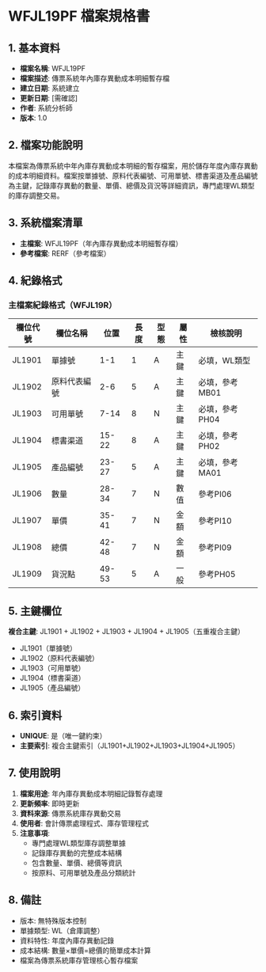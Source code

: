 # WFJL19PF 檔案規格書

## 1. 基本資料
- **檔案名稱**: WFJL19PF
- **檔案描述**: 傳票系統年內庫存異動成本明細暫存檔
- **建立日期**: 系統建立
- **更新日期**: [需確認]
- **作者**: 系統分析師
- **版本**: 1.0

## 2. 檔案功能說明
本檔案為傳票系統中年內庫存異動成本明細的暫存檔案，用於儲存年度內庫存異動的成本明細資料。檔案按單據號、原料代表編號、可用單號、標書渠道及產品編號為主鍵，記錄庫存異動的數量、單價、總價及貨況等詳細資訊，專門處理WL類型的庫存調整交易。

## 3. 系統檔案清單
- **主檔案**: WFJL19PF（年內庫存異動成本明細暫存檔）
- **參考檔案**: RERF（參考檔案）

## 4. 紀錄格式

### 主檔案紀錄格式（WFJL19R）
| 欄位代號 | 欄位名稱 | 位置 | 長度 | 型態 | 屬性 | 檢核說明 |
|----------|----------|------|------|------|------|----------|
| JL1901 | 單據號 | 1-1 | 1 | A | 主鍵 | 必填，WL類型 |
| JL1902 | 原料代表編號 | 2-6 | 5 | A | 主鍵 | 必填，參考MB01 |
| JL1903 | 可用單號 | 7-14 | 8 | N | 主鍵 | 必填，參考PH04 |
| JL1904 | 標書渠道 | 15-22 | 8 | A | 主鍵 | 必填，參考PH02 |
| JL1905 | 產品編號 | 23-27 | 5 | A | 主鍵 | 必填，參考MA01 |
| JL1906 | 數量 | 28-34 | 7 | N | 數值 | 參考PI06 |
| JL1907 | 單價 | 35-41 | 7 | N | 金額 | 參考PI10 |
| JL1908 | 總價 | 42-48 | 7 | N | 金額 | 參考PI09 |
| JL1909 | 貨況點 | 49-53 | 5 | A | 一般 | 參考PH05 |

## 5. 主鍵欄位
**複合主鍵**: JL1901 + JL1902 + JL1903 + JL1904 + JL1905（五重複合主鍵）
- JL1901（單據號）
- JL1902（原料代表編號）  
- JL1903（可用單號）
- JL1904（標書渠道）
- JL1905（產品編號）

## 6. 索引資料
- **UNIQUE**: 是（唯一鍵約束）
- **主要索引**: 複合主鍵索引（JL1901+JL1902+JL1903+JL1904+JL1905）

## 7. 使用說明
1. **檔案用途**: 年內庫存異動成本明細記錄暫存處理
2. **更新頻率**: 即時更新
3. **資料來源**: 傳票系統庫存異動交易
4. **使用者**: 會計傳票處理程式、庫存管理程式
5. **注意事項**: 
   - 專門處理WL類型庫存調整單據
   - 記錄庫存異動的完整成本結構
   - 包含數量、單價、總價等資訊
   - 按原料、可用單號及產品分類統計

## 8. 備註
- 版本: 無特殊版本控制
- 單據類型: WL（倉庫調整）
- 資料特性: 年度內庫存異動記錄
- 成本結構: 數量×單價=總價的簡單成本計算
- 檔案為傳票系統庫存管理核心暫存檔案 